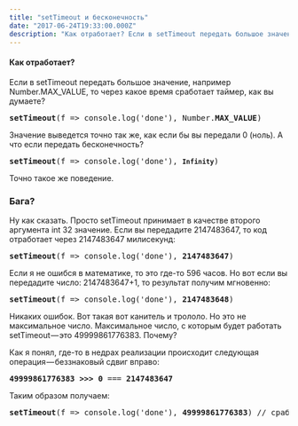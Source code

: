 ```yaml
---
title: "setTimeout и бесконечность"
date: "2017-06-24T19:33:00.000Z"
description: "Как отработает? Если в setTimeout передать большое значение, например Number.MAX_VALUE, то через какое время сработает таймер, к"
---
```


<h4>Как отработает?</h4>
<p>Если в setTimeout передать большое значение, например Number.MAX_VALUE, то через какое время сработает таймер, как вы думаете?</p>
<pre><strong>setTimeout</strong>(f =&gt;<strong> </strong>console.log('done'), Number.<strong>MAX_VALUE</strong>)</pre>
<p>Значение выведется точно так же, как если бы вы передали 0 (ноль). А что если передать бесконечность?</p>
<pre><strong>setTimeout</strong>(f =&gt;<strong> </strong>console.log('done'), <code><strong>Infinity</strong></code>)</pre>
<p>Точно такое же поведение.</p>
<h3>Бага?</h3>
<p>Ну как сказать. Просто setTimeout принимает в качестве второго аргумента int 32 значение. Если вы передадите 2147483647, то код отработает через 2147483647 милисекунд:</p>
<pre><strong>setTimeout</strong>(f =&gt;<strong> </strong>console.log('done'), <strong>2147483647</strong>)</pre>
<p>Если я не ошибся в математике, то это где-то 596 часов. Но вот если вы передадите число: 2147483647+1, то результат получим мгновенно:</p>
<pre><strong>setTimeout</strong>(f =&gt;<strong> </strong>console.log('done'), <strong>2147483648</strong>)</pre>
<p>Никаких ошибок. Вот такая вот канитель и трололо. Но это не максимальное число. Максимальное число, с которым будет работать setTimeout — это 49999861776383. Почему?</p>
<p>Как я понял, где-то в недрах реализации происходит следующая операция — беззнаковый сдвиг вправо:</p>
<pre><strong>49999861776383 &gt;&gt;&gt; 0</strong> === <strong>2147483647</strong></pre>
<p>Таким образом получаем:</p>
<pre><strong>setTimeout</strong>(f =&gt;<strong> </strong>console.log('done'), <strong>49999861776383</strong>) // сработает как 2147483647</pre>


